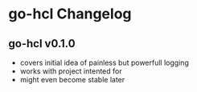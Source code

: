 # go-hcl Changelog

## go-hcl v0.1.0

* covers initial idea of painless but powerfull logging
* works with project intented for
* might even become stable later